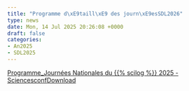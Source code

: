```yaml
---
title: "Programme d\xE9taill\xE9 des journ\xE9esSDL2026"
type: news
date: Mon, 14 Jul 2025 20:26:08 +0000
draft: false
categories:
- An2025
- SDL2025
---
```


[Programme_Journées Nationales du {{% scilog %}} 2025 - Sciencesconf](https://gdr-gpl.cnrs.fr/wp-content/uploads/2025/07/Programme_Journees-Nationales-du-GDR-GPL-2025-Sciencesconf.pdf)[Download](https://gdr-gpl.cnrs.fr/wp-content/uploads/2025/07/Programme_Journees-Nationales-du-GDR-GPL-2025-Sciencesconf.pdf)

